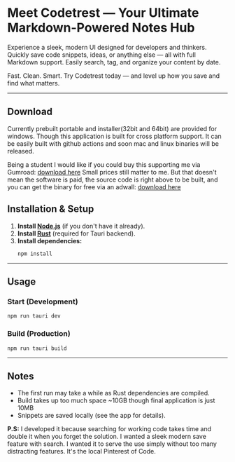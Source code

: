 # Meet Codetrest — Your Ultimate Markdown-Powered Notes Hub
Experience a sleek, modern UI designed for developers and thinkers. Quickly save code snippets, ideas, or anything else — all with full Markdown support. Easily search, tag, and organize your content by date.

Fast. Clean. Smart.
Try Codetrest today — and level up how you save and find what matters.

---
## Download
Currently prebuilt portable and installer(32bit and 64bit) are provided for windows. Though this application is built for cross platform support. It can be easily built with github actions and soon mac and linux binaries will be released.

Being a student I would like if you could buy this supporting me via Gumroad: [download here](https://electrobyte6.gumroad.com/l/onbsd) Small prices still matter to me.
But that doesn't mean the software is paid, the source code is right above to be built, and you can get the binary for free via an adwall: [download here](https://ouo.io/pC0cFb)

## Installation & Setup

1. **Install [Node.js](https://nodejs.org/)** (if you don't have it already).
2. **Install [Rust](https://www.rust-lang.org/tools/install)** (required for Tauri backend).
3. **Install dependencies:**
   ```
   npm install
   ```
---

## Usage

### Start (Development)
```
npm run tauri dev
```

### Build (Production)
```
npm run tauri build
```

---

## Notes
- The first run may take a while as Rust dependencies are compiled.
- Build takes up too much space ~10GB though final application is just 10MB
- Snippets are saved locally (see the app for details).

**P.S:** I developed it because searching for working code takes time and double it when you forget the solution. I wanted a sleek modern save feature with search. I wanted it to serve the use simply without too many distracting features. It's the local Pinterest of Code.
